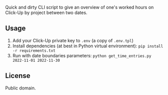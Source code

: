 Quick and dirty CLI script to give an overview of one's worked hours on Click-Up by project between two dates.

## Usage

1. Add your Click-Up private key to `.env` (a copy of `.env.tpl`)
1. Install dependencies (at best in Python virtual environment):
  ``pip install -r requirements.txt``
1. Run with date boundaries parameters:
  ``python get_time_entries.py 2022-11-01 2022-11-30``

## License

Public domain.
